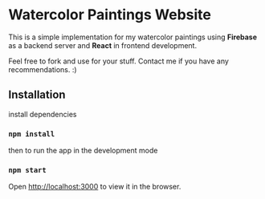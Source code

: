 # Watercolor Paintings Website 
This is a simple implementation for my watercolor paintings using **Firebase** as a backend server and **React** in frontend development.  

Feel free to fork and use for your stuff. Contact me if you have any recommendations. :) 


## Installation
install dependencies
### `npm install`

then to run the app in the development mode 
### `npm start`

Open [http://localhost:3000](http://localhost:3000) to view it in the browser.


